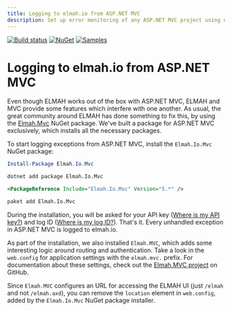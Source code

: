```yaml
---
title: Logging to elmah.io from ASP.NET MVC
description: Set up error monitoring of any ASP.NET MVC project using our package built exclusively for MVC. Notifications in real-time on all uncaught errors.
---
```


[![Build status](https://github.com/elmahio/elmah.io/workflows/build/badge.svg)](https://github.com/elmahio/elmah.io/actions?query=workflow%3Abuild)
[![NuGet](https://img.shields.io/nuget/v/Elmah.Io.Mvc.svg)](https://www.nuget.org/packages/Elmah.Io.Mvc)
[![Samples](https://img.shields.io/badge/samples-1-brightgreen.svg)](https://github.com/elmahio/elmah.io/tree/master/samples/Elmah.Io.Mvc)

# Logging to elmah.io from ASP.NET MVC

Even though ELMAH works out of the box with ASP.NET MVC, ELMAH and MVC provide some features which interfere with one another. As usual, the great community around ELMAH has done something to fix this, by using the [Elmah.Mvc](https://www.nuget.org/packages/Elmah.MVC/) NuGet package. We've built a package for ASP.NET MVC exclusively, which installs all the necessary packages.

To start logging exceptions from ASP.NET MVC, install the `Elmah.Io.Mvc` NuGet package:

```powershell fct_label="Package Manager"
Install-Package Elmah.Io.Mvc
```
```cmd fct_label=".NET CLI"
dotnet add package Elmah.Io.Mvc
```
```xml fct_label="PackageReference"
<PackageReference Include="Elmah.Io.Mvc" Version="5.*" />
```
```xml fct_label="Paket CLI"
paket add Elmah.Io.Mvc
```

During the installation, you will be asked for your API key ([Where is my API key?](https://docs.elmah.io/where-is-my-api-key/)) and log ID ([Where is my log ID?](https://docs.elmah.io/where-is-my-log-id/)). That's it. Every unhandled exception in ASP.NET MVC is logged to elmah.io.

As part of the installation, we also installed `Elmah.MVC`, which adds some interesting logic around routing and authentication. Take a look in the `web.config` for application settings with the `elmah.mvc.` prefix. For documentation about these settings, check out the [Elmah.MVC project](https://github.com/alexbeletsky/elmah-mvc) on GitHub.

Since `Elmah.MVC` configures an URL for accessing the ELMAH UI (just `/elmah` and not `/elmah.axd`), you can remove the `location` element in `web.config`, added by the `Elmah.Io.Mvc` NuGet package installer.